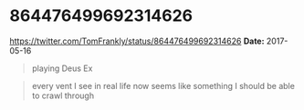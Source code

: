 # 864476499692314626
https://twitter.com/TomFrankly/status/864476499692314626
**Date:** 2017-05-16

> playing Deus Ex

> every vent I see in real life now seems like something I should be able to crawl through
